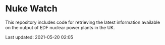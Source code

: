 # Nuke Watch

This repository includes code for retrieving the latest information available on the output of EDF nuclear power plants in the UK.

Last updated: 2021-05-20 02:05